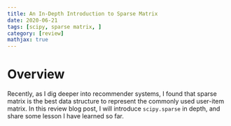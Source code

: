 ```yaml
---
title: An In-Depth Introduction to Sparse Matrix
date: 2020-06-21
tags: [scipy, sparse matrix, ]
category: [review]
mathjax: true
---
```


# Overview

Recently, as I dig deeper into recommender systems, I found that sparse matrix is the best data structure to represent the commonly used user-item matrix. In this review blog post, I will introduce `scipy.sparse` in depth, and share some lesson I have learned so far.

